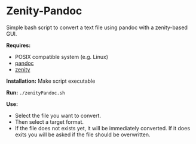 # Zenity-Pandoc

Simple bash script to convert a text file using pandoc with a zenity-based GUI.

**Requires:**
* POSIX compatible system (e.g. Linux)
* [pandoc](https://pandoc.org/)
* [zenity](https://wiki.gnome.org/Projects/Zenity)

**Installation:** Make script executable

**Run:** `./zenityPandoc.sh`

**Use:** 
* Select the file you want to convert. 
* Then select a target format. 
* If the file does not exists yet, it will be immediately converted. If it does exits you will be asked if the file should be overwritten. 
